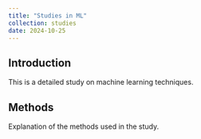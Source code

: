 ```yaml
---
title: "Studies in ML"
collection: studies
date: 2024-10-25
---
```


## Introduction

This is a detailed study on machine learning techniques.

## Methods

Explanation of the methods used in the study.
